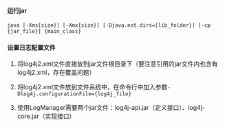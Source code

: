 #### 运行jar

```shell
java [-Xms{size}] [-Xmx{size}] [-Djava.ext.dirs={lib_folder}] [-cp {jar_file}] {main_class}
```

#### 设置日志配置文件

1. 将log4j2.xml文件直接放到jar文件根目录下（要注意引用的jar文件内也含有log4j2.xml，存在覆盖问题）

2. 将log4j2.xml文件放到文件系统中，在命令行中加入参数`-Dlog4j.configurationFile={log4j_file}`

3. 使用LogManager需要两个jar文件：log4j-api.jar（定义接口）、log4j-core.jar（实现接口）


